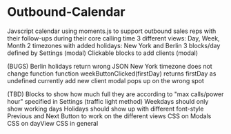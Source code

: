 # Outbound-Calendar
Javscript calendar using moments.js to support outbound sales reps with their follow-ups during their core calling time
3 different views: Day, Week, Month
2 timezones with added holidays: New York and Berlin
3 blocks/day defined by Settings (modal)
Clickable blocks to add clients (modal) 

(BUGS)
Berlin holidays return wrong JSON
New York timezone does not change
function function weekButtonClicked(firstDay) returns firstDay as undefined
currently add new client modal pops up on the wrong spot 

(TBD)
Blocks to show how much full they are according to "max calls/power hour" specified in Settings (traffic light method)
Weekdays should only show working days
Holidays should show up with different font-style
Previous and Next Button to work on the different views
CSS on Modals
CSS on dayView
CSS in general
